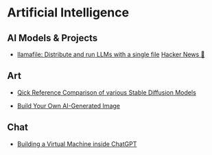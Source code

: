 # Artificial Intelligence

## AI Models & Projects

- [llamafile: Distribute and run LLMs with a single file](https://github.com/Mozilla-Ocho/llamafile) [Hacker News 📰](https://news.ycombinator.com/item?id=38464057)

## Art

- [Qick Reference Comparison of various Stable Diffusion Models](https://www.reddit.com/r/StableDiffusion/comments/11gzbc0/i_did_the_work_so_you_dont_have_to_my_quick/?utm_source=share&utm_medium=android_app&utm_name=androidcss&utm_term=14&utm_content=share_button)

- [Build Your Own AI-Generated Image](https://www.datature.io/blog/how-to-build-your-own-ai-generated-image-with-controlnet-and-stable-diffusion)

## Chat

- [Building a Virtual Machine inside ChatGPT](https://www.engraved.blog/building-a-virtual-machine-inside/)